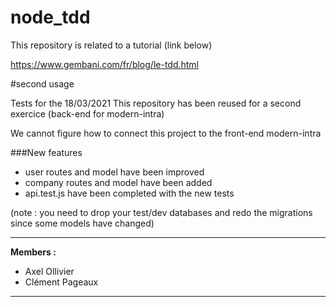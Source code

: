 # node_tdd
This repository is related to a tutorial (link below)

https://www.gembani.com/fr/blog/le-tdd.html

#second usage

Tests for the 18/03/2021
This repository has been reused for a second exercice (back-end for modern-intra)

We cannot figure how to connect this project to the front-end modern-intra

###New features

* user routes and model have been improved
* company routes and model have been added
* api.test.js have been completed with the new tests

(note : you need to drop your test/dev databases and redo the migrations since some models have changed)
****
**Members :**
* Axel Ollivier
* Clément Pageaux
****
